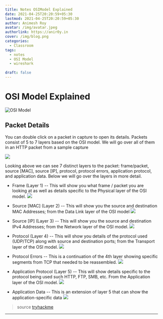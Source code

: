 ```yaml
---
title: Notes OSIModel Explained
date: 2021-04-25T20:20:59+05:30
lastmod: 2021-04-25T20:20:59+05:30
author: Animesh Roy
avatar: /img/avatar.jpeg
authorlink: https://anir0y.in
cover: /img/blog.png
categories:
  - Classroom
tags:
  - notes
  - OSI Model 
  - wireshark
  
draft: false
---
```


# OSI Model Explained
 ![OSI Model](https://i.imgur.com/r4SjjLc.png)

## Packet Details

You can double click on a packet in capture to open its details. Packets consist of 5 to 7 layers based on the OSI model. We will go over all of them in an HTTP packet from a sample capture

![](https://i.imgur.com/7t17lRS.png)

Looking above we can see 7 distinct layers to the packet: frame/packet, source [MAC], source [IP], protocol, protocol errors, application protocol, and application data. Below we will go over the layers in more detail.

* Frame (Layer 1) -- This will show you what frame / packet you are looking at as well as details specific to the Physical layer of the OSI model.
![](https://i.imgur.com/FcyFnvP.png)

* Source [MAC] (Layer 2) -- This will show you the source and destination MAC Addresses; from the Data Link layer of the OSI model
![](https://i.imgur.com/FhMBxhJ.png)

* Source [IP] (Layer 3) -- This will show you the source and destination IPv4 Addresses; from the Network layer of the OSI model.
![](https://i.imgur.com/ePKFM8U.png)

* Protocol (Layer 4) -- This will show you details of the protocol used (UDP/TCP) along with source and destination ports; from the Transport layer of the OSI model.
![](https://i.imgur.com/Qo15Yi0.png)

* Protocol Errors -- This is a continuation of the 4th layer showing specific segments from TCP that needed to be reassembled.
![](https://i.imgur.com/Y6gFzip.png)

* Application Protocol (Layer 5) -- This will show details specific to the protocol being used such HTTP, FTP, SMB, etc. From the Application layer of the OSI model.
![](https://i.imgur.com/iIokXva.png)

* Application Data -- This is an extension of layer 5 that can show the application-specific data
![](https://i.imgur.com/VBv5cHG.png)

> source [tryhackme](https://tryhackme.com/room/wireshark)
<!-- Ads code-->
---
<script type="text/javascript" language="javascript">
      var aax_size='728x90';
      var aax_pubname = 'anir0y-21';
      var aax_src='302';
    </script>
<script type="text/javascript" language="javascript" src="https://c.amazon-adsystem.com/aax2/assoc.js"></script>